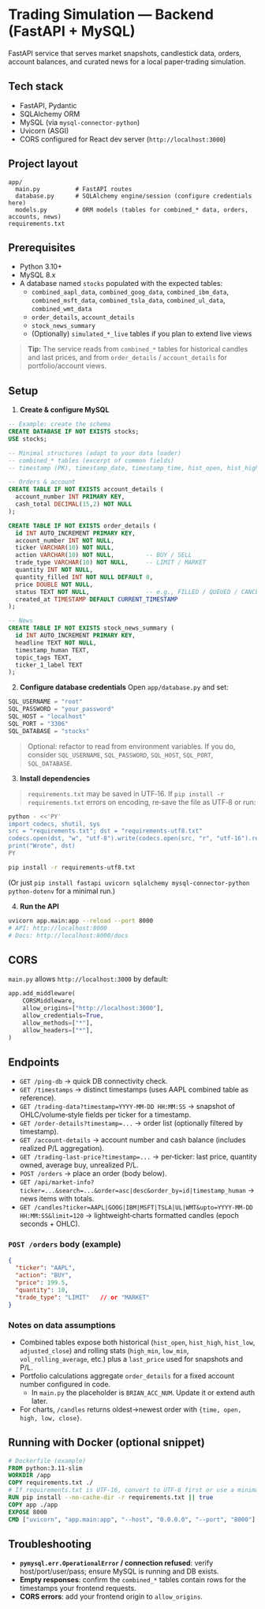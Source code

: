 # Trading Simulation — Backend (FastAPI + MySQL)

FastAPI service that serves market snapshots, candlestick data, orders, account balances, and curated news for a local paper‑trading simulation.

## Tech stack
- FastAPI, Pydantic
- SQLAlchemy ORM
- MySQL (via `mysql-connector-python`)
- Uvicorn (ASGI)
- CORS configured for React dev server (`http://localhost:3000`)

## Project layout
```
app/
  main.py          # FastAPI routes
  database.py      # SQLAlchemy engine/session (configure credentials here)
  models.py        # ORM models (tables for combined_* data, orders, accounts, news)
requirements.txt
```

## Prerequisites
- Python 3.10+
- MySQL 8.x
- A database named `stocks` populated with the expected tables:
  - `combined_aapl_data`, `combined_goog_data`, `combined_ibm_data`, `combined_msft_data`, `combined_tsla_data`, `combined_ul_data`, `combined_wmt_data`
  - `order_details`, `account_details`
  - `stock_news_summary`
  - (Optionally) `simulated_*_live` tables if you plan to extend live views

> **Tip:** The service reads from `combined_*` tables for historical candles and last prices, and from `order_details` / `account_details` for portfolio/account views.

## Setup

1) **Create & configure MySQL**
```sql
-- Example: create the schema
CREATE DATABASE IF NOT EXISTS stocks;
USE stocks;

-- Minimal structures (adapt to your data loader)
-- combined_* tables (excerpt of common fields)
-- timestamp (PK), timestamp_date, timestamp_time, hist_open, hist_high, hist_low, adjusted_close, last_price, volume_curr_price, vol_rolling_average, low_rolling_average, high_rolling_average, etc.

-- Orders & account
CREATE TABLE IF NOT EXISTS account_details (
  account_number INT PRIMARY KEY,
  cash_total DECIMAL(15,2) NOT NULL
);

CREATE TABLE IF NOT EXISTS order_details (
  id INT AUTO_INCREMENT PRIMARY KEY,
  account_number INT NOT NULL,
  ticker VARCHAR(10) NOT NULL,
  action VARCHAR(10) NOT NULL,         -- BUY / SELL
  trade_type VARCHAR(10) NOT NULL,     -- LIMIT / MARKET
  quantity INT NOT NULL,
  quantity_filled INT NOT NULL DEFAULT 0,
  price DOUBLE NOT NULL,
  status TEXT NOT NULL,                -- e.g., FILLED / QUEUED / CANCELLED
  created_at TIMESTAMP DEFAULT CURRENT_TIMESTAMP
);

-- News
CREATE TABLE IF NOT EXISTS stock_news_summary (
  id INT AUTO_INCREMENT PRIMARY KEY,
  headline TEXT NOT NULL,
  timestamp_human TEXT,
  topic_tags TEXT,
  ticker_1_label TEXT
);
```

2) **Configure database credentials**
Open `app/database.py` and set:
```python
SQL_USERNAME = "root"
SQL_PASSWORD = "your_password"
SQL_HOST = "localhost"
SQL_PORT = "3306"
SQL_DATABASE = "stocks"
```
> Optional: refactor to read from environment variables. If you do, consider
`SQL_USERNAME`, `SQL_PASSWORD`, `SQL_HOST`, `SQL_PORT`, `SQL_DATABASE`.

3) **Install dependencies**
> `requirements.txt` may be saved in UTF‑16. If `pip install -r requirements.txt`
errors on encoding, re‑save the file as UTF‑8 or run:
```bash
python - <<'PY'
import codecs, shutil, sys
src = "requirements.txt"; dst = "requirements-utf8.txt"
codecs.open(dst, "w", "utf-8").write(codecs.open(src, "r", "utf-16").read())
print("Wrote", dst)
PY

pip install -r requirements-utf8.txt
```
(Or just `pip install fastapi uvicorn sqlalchemy mysql-connector-python python-dotenv` for a minimal run.)

4) **Run the API**
```bash
uvicorn app.main:app --reload --port 8000
# API: http://localhost:8000
# Docs: http://localhost:8000/docs
```

## CORS
`main.py` allows `http://localhost:3000` by default:
```python
app.add_middleware(
    CORSMiddleware,
    allow_origins=["http://localhost:3000"],
    allow_credentials=True,
    allow_methods=["*"],
    allow_headers=["*"],
)
```

## Endpoints

- `GET /ping-db` → quick DB connectivity check.
- `GET /timestamps` → distinct timestamps (uses AAPL combined table as reference).
- `GET /trading-data?timestamp=YYYY-MM-DD HH:MM:SS` → snapshot of OHLC/volume‑style fields per ticker for a timestamp.
- `GET /order-details?timestamp=...` → order list (optionally filtered by timestamp).
- `GET /account-details` → account number and cash balance (includes realized P/L aggregation).
- `GET /trading-last-price?timestamp=...` → per‑ticker: last price, quantity owned, average buy, unrealized P/L.
- `POST /orders` → place an order (body below).
- `GET /api/market-info?ticker=...&search=...&order=asc|desc&order_by=id|timestamp_human` → news items with totals.
- `GET /candles?ticker=AAPL|GOOG|IBM|MSFT|TSLA|UL|WMT&upto=YYYY-MM-DD HH:MM:SS&limit=120` → lightweight‑charts formatted candles (epoch seconds + OHLC).

### `POST /orders` body (example)
```json
{
  "ticker": "AAPL",
  "action": "BUY",
  "price": 199.5,
  "quantity": 10,
  "trade_type": "LIMIT"   // or "MARKET"
}
```

### Notes on data assumptions
- Combined tables expose both historical (`hist_open`, `hist_high`, `hist_low`, `adjusted_close`) and rolling stats (`high_min`, `low_min`, `vol_rolling_average`, etc.) plus a `last_price` used for snapshots and P/L.
- Portfolio calculations aggregate `order_details` for a fixed account number configured in code.
  - In `main.py` the placeholder is `BRIAN_ACC_NUM`. Update it or extend auth later.
- For charts, `/candles` returns oldest→newest order with `{time, open, high, low, close}`.

## Running with Docker (optional snippet)
```dockerfile
# Dockerfile (example)
FROM python:3.11-slim
WORKDIR /app
COPY requirements.txt ./
# If requirements.txt is UTF-16, convert to UTF-8 first or use a minimal list
RUN pip install --no-cache-dir -r requirements.txt || true
COPY app ./app
EXPOSE 8000
CMD ["uvicorn", "app.main:app", "--host", "0.0.0.0", "--port", "8000"]
```

## Troubleshooting
- **`pymysql.err.OperationalError` / connection refused**: verify host/port/user/pass; ensure MySQL is running and DB exists.
- **Empty responses**: confirm the `combined_*` tables contain rows for the timestamps your frontend requests.
- **CORS errors**: add your frontend origin to `allow_origins`.
